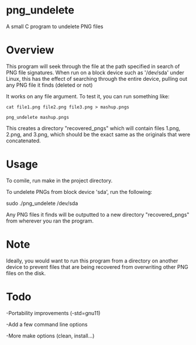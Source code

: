 # png_undelete
A small C program to undelete PNG files

# Overview

This program will seek through the file at the path specified
in search of PNG file signatures. When run on a block device such as 
'/dev/sda' under Linux, this has the effect of searching through the
entire device, pulling out any PNG file it finds (deleted or not)

It works on any file argument. To test it, you can run something like:

```
cat file1.png file2.png file3.png > mashup.pngs

png_undelete mashup.pngs
```

This creates a directory "recovered_pngs" which will contain files 1.png, 2.png, and 3.png,
which should be the exact same as the originals that were concatenated.

# Usage

To comile, run make in the project directory.

To undelete PNGs from block device 'sda', run the following:

sudo ./png_undelete /dev/sda

Any PNG files it finds will be outputted to a new directory 
"recovered_pngs" from wherever you ran the program.

# Note

Ideally, you would want to run this program from a directory 
on another device to prevent files that are being recovered from 
overwriting other PNG files on the disk.

# Todo

-Portability improvements (-std=gnu11)

-Add a few command line options

-More make options (clean, install...)

